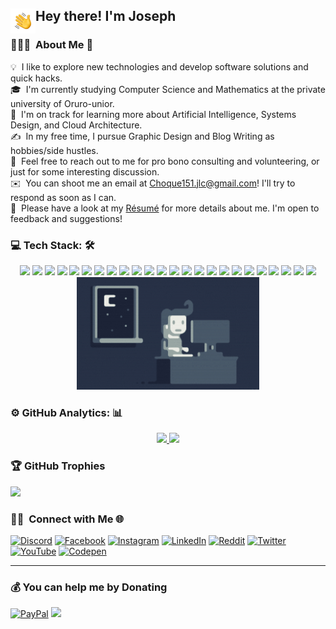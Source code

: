 <div>
    <img alt="Night Coding" src="https://github.com/ByChokeYT/ByChokeYt/blob/main/assets/Hand%20Wave.gif?raw=true" width="40" align="left">
    <h2>Hey there! I'm Joseph</h2>
</div>

### 👨🏻‍💻 &nbsp;About Me 💫

💡 &nbsp;I like to explore new technologies and develop software solutions and quick hacks.\
🎓 &nbsp;I'm currently studying Computer Science and Mathematics at the private university of Oruro-unior.\
🌱 &nbsp;I'm on track for learning more about Artificial Intelligence, Systems Design, and Cloud Architecture.\
✍️ &nbsp;In my free time, I pursue Graphic Design and Blog Writing as hobbies/side hustles.\
💬 &nbsp;Feel free to reach out to me for pro bono consulting and volunteering, or just for some interesting discussion.\
✉️ &nbsp;You can shoot me an email at Choque151.jlc@gmail.com! I'll try to respond as soon as I can.\
📄 &nbsp;Please have a look at my [Résumé](https://www.linkedin.com/in/jose-luis-choquevillca/) for more details about me. I'm open to feedback and suggestions!

### 💻 Tech Stack: 🛠 

<p align="center">
   <img src="https://img.shields.io/badge/html5-%23E34F26.svg?style=for-the-badge&logo=html5&logoColor=white" height="25">
  <img src="https://img.shields.io/badge/css3-%231572B6.svg?style=for-the-badge&logo=css3&logoColor=white" height="25">
  <img src="https://img.shields.io/badge/javascript-%23323330.svg?style=for-the-badge&logo=javascript&logoColor=%23F7DF1E" height="25">
  <img src="https://img.shields.io/badge/angular-%23DD0031.svg?style=for-the-badge&logo=angular&logoColor=white" height="25">
  <img src="https://img.shields.io/badge/react-%2320232a.svg?style=for-the-badge&logo=react&logoColor=%2361DAFB" height="25">
  <img src="https://img.shields.io/badge/mysql-%2300f.svg?style=for-the-badge&logo=mysql&logoColor=white" height="25">
  <img src="https://img.shields.io/badge/MongoDB-%234ea94b.svg?style=for-the-badge&logo=mongodb&logoColor=white" height="25">
<img src="https://img.shields.io/badge/postgres-%23316192.svg?style=for-the-badge&logo=postgreSQL&logoColor=white" height="25">
 <img src="https://img.shields.io/badge/php-%23777BB4.svg?style=for-the-badge&logo=php&logoColor=white" height="25">
  <img src="https://img.shields.io/badge/node.js-6DA55F?style=for-the-badge&logo=node.js&logoColor=white" height="25">
  <img src="https://img.shields.io/badge/AWS-%23FF9900.svg?style=for-the-badge&logo=amazon-aws&logoColor=white" 
  height ="25">
  <img src="https://img.shields.io/badge/Google%20Cloud-%234285F4.svg?style=for-the-badge&logo=google-cloud&logoColor=white" height="25">
  <img src="https://img.shields.io/badge/azure-%230072C6.svg?style=for-the-badge&logo=azure-devops&logoColor=white" height="25">
  <img src="https://img.shields.io/badge/git-%23F05033.svg?style=for-the-badge&logo=git&logoColor=white"
height="25">
<img src="https://img.shields.io/badge/github-%23121011.svg?style=for-the-badge&logo=github&logoColor=white"
height="25">
<img src="https://img.shields.io/badge/gitlab-%23181717.svg?style=for-the-badge&logo=gitlab&logoColor=white"
height="25">
<img src="https://img.shields.io/badge/dobephotoshop-%2331A8FF.svg?style=for-the-badge&logo=adobephotoshop&logoColor=white" height="25">
  <img src="https://img.shields.io/badge/Notion-%23000000.svg?style=for-the-badge&logo=notion&logoColor=white" height="25">
  <img src="https://img.shields.io/badge/python-3670A0?style=for-the-badge&logo=python&logoColor=ffdd54"
  height ="25">
  <img src="https://img.shields.io/badge/Portfolio-%23000000.svg?style=for-the-badge&logo=firefox&logoColor=#FF7139" height="25">
  <img src="https://img.shields.io/badge/markdown-%23000000.svg?style=for-the-badge&logo=markdown&logoColor=white"
  height="25">
  <img src="https://img.shields.io/badge/Freelancer-29B2FE?style=for-the-badge&logo=Freelancer&logoColor=white"
  height="25">
  <img src ="https://img.shields.io/badge/HackerEarth-%232C3454.svg?style=for-the-badge&logo=HackerEarth&logoColor=Blue"
  height="25">
  <img src="https://img.shields.io/badge/power_bi-F2C811?style=for-the-badge&logo=powerbi&logoColor=black"
  height="25">
   <img height="180" src="https://github.com/ByChokeYT/ByChokeYt/blob/main/assets/Night-Coding.gif?raw=true">

</p>

### ⚙️ GitHub Analytics: 📊

<p align="center">
  <a href="https://github.com/ByChokeYT">
    <img height="180em" src="https://github-readme-stats-eight-theta.vercel.app/api?username=ByChokeYT&show_icons=true&theme=algolia&include_all_commits=true&count_private=true"/>
    <img height="180em" src="https://github-readme-stats-eight-theta.vercel.app/api/top-langs/?username=ByChokeYT&layout=compact&langs_count=8&theme=algolia"/>
  </a>
</p>

### 🏆 GitHub Trophies
![](https://github-profile-trophy.vercel.app/?username=ByChokeYT&theme=discord&no-frame=false&no-bg=true&margin-w=4)
### 🤝🏻 &nbsp;Connect with Me 🌐

[![Discord](https://img.shields.io/badge/ByChokeYT-%237289DA.svg?logo=discord&logoColor=white)](https://discord.gg/https://discord.gg/6EzCaw8M) [![Facebook](https://img.shields.io/badge/Jhoseph%20Choquevillca-%231877F2.svg?logo=Facebook&logoColor=white)](https://facebook.com/https://www.facebook.com/jose.choquevillca1) [![Instagram](https://img.shields.io/badge/by.Choke-%23E4405F.svg?logo=Instagram&logoColor=white)](https://instagram.com/By_choke) [![LinkedIn](https://img.shields.io/badge/Choquevillca-%230077B5.svg?logo=linkedin&logoColor=white)](https://linkedin.com/in/jose-luis-choquevillca) [![Reddit](https://img.shields.io/badge/FullStarck-%23FF4500.svg?logo=Reddit&logoColor=white)](https://reddit.com/user/r/FullStackChart) [![Twitter](https://img.shields.io/badge/Twitter-%231DA1F2.svg?logo=Twitter&logoColor=white)](https://twitter.com/@ByChoke) [![YouTube](https://img.shields.io/badge/ByChoqueYT-%23FF0000.svg?logo=YouTube&logoColor=white)](https://youtube.com/@bychoke) [![Codepen](https://img.shields.io/badge/ByChoke-000000?style=for-the-badge&logo=codepen&logoColor=white)](https://codepen.io/ByChokeYT) 

---
  ### 💰 You can help me by Donating
  [![PayPal](https://img.shields.io/badge/PayPal-00457C?style=for-the-badge&logo=paypal&logoColor=white)](https://paypal.me/https://paypal.me/bychoke?country.x=CL&locale.x=es_XC) [![](https://visitcount.itsvg.in/api?id=ByChokeYT&icon=3&color=5)](https://visitcount.itsvg.in)  

<!-- Proudly created with ByChoke (https://github.com/ByChokeYT/Icono_Portafolio.git) -->
